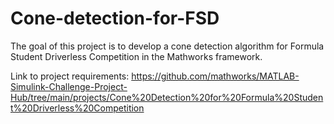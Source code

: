 # Cone-detection-for-FSD
The goal of this project is to develop a cone detection algorithm for Formula Student Driverless Competition in the Mathworks framework.

Link to project requirements:
https://github.com/mathworks/MATLAB-Simulink-Challenge-Project-Hub/tree/main/projects/Cone%20Detection%20for%20Formula%20Student%20Driverless%20Competition
